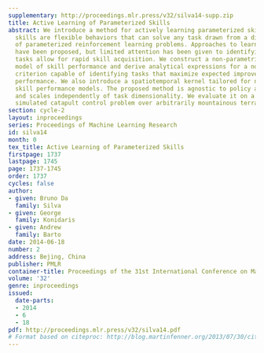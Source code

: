 ```yaml
---
supplementary: http://proceedings.mlr.press/v32/silva14-supp.zip
title: Active Learning of Parameterized Skills
abstract: We introduce a method for actively learning parameterized skills. Parameterized
  skills are flexible behaviors that can solve any task drawn from a distribution
  of parameterized reinforcement learning problems. Approaches to learning such skills
  have been proposed, but limited attention has been given to identifying which training
  tasks allow for rapid skill acquisition. We construct a non-parametric Bayesian
  model of skill performance and derive analytical expressions for a novel acquisition
  criterion capable of identifying tasks that maximize expected improvement in skill
  performance. We also introduce a spatiotemporal kernel tailored for non-stationary
  skill performance models. The proposed method is agnostic to policy and skill representation
  and scales independently of task dimensionality. We evaluate it on a non-linear
  simulated catapult control problem over arbitrarily mountainous terrains.
section: cycle-2
layout: inproceedings
series: Proceedings of Machine Learning Research
id: silva14
month: 0
tex_title: Active Learning of Parameterized Skills
firstpage: 1737
lastpage: 1745
page: 1737-1745
order: 1737
cycles: false
author:
- given: Bruno Da
  family: Silva
- given: George
  family: Konidaris
- given: Andrew
  family: Barto
date: 2014-06-18
number: 2
address: Bejing, China
publisher: PMLR
container-title: Proceedings of the 31st International Conference on Machine Learning
volume: '32'
genre: inproceedings
issued:
  date-parts:
  - 2014
  - 6
  - 18
pdf: http://proceedings.mlr.press/v32/silva14.pdf
# Format based on citeproc: http://blog.martinfenner.org/2013/07/30/citeproc-yaml-for-bibliographies/
---
```

